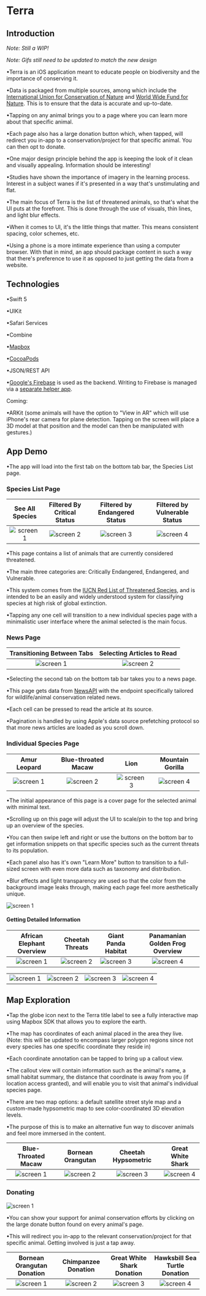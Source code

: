 # Terra

## Introduction

*Note: Still a WIP!*

*Note: Gifs still need to be updated to match the new design*

•Terra is an iOS application meant to educate people on biodiversity and the importance of conserving it. 

•Data is packaged from multiple sources, among which include the [International Union for Conservation of Nature](https://www.iucnredlist.org/) and [World Wide Fund for Nature](https://www.worldwildlife.org/). This is to ensure that the data is accurate and up-to-date.

•Tapping on any animal brings you to a page where you can learn more about that specific animal. 

•Each page also has a large donation button which, when tapped, will redirect you in-app to a conservation/project for that specific animal. You can then opt to donate.

•One major design principle behind the app is keeping the look of it clean and visually appealing. Information should be interesting!

•Studies have shown the importance of imagery in the learning process. Interest in a subject wanes if it's presented in a way that's unstimulating and flat. 

•The main focus of Terra is the list of threatened animals, so that's what the UI puts at the forefront. This is done through the use of visuals, thin lines, and light blur effects.

•When it comes to UI, it's the little things that matter. This means consistent spacing, color schemes, etc. 

•Using a phone is a more intimate experience than using a computer browser. With that in mind, an app should package content in such a way that there's preference to use it as opposed to just getting the data from a website. 



## Technologies 
•Swift 5

•UIKit

•Safari Services

•Combine

•[Mapbox](https://www.mapbox.com/)

•[CocoaPods](https://cocoapods.org/) 

•JSON/REST API

•[Google's Firebase](https://firebase.google.com/) is used as the backend. Writing to Firebase is managed via a [separate helper app](https://github.com/Anthony-R-G/Terra-Data-Upload-Helper).

Coming:

•ARKit (some animals will have the option to "View in AR" which will use iPhone's rear camera for plane detection. Tapping on the screen will place a 3D model at that position and the model can then be manipulated with gestures.)

## App Demo

•The app will load into the first tab on the bottom tab bar, the Species List page.

### Species List Page
| See All Species | Filtered By Critical Status | Filtered by Endangered Status | Filtered by Vulnerable Status |
| :-----: | :-----: | :-----: | :-----: |
|![screen 1](https://i.imgur.com/xrJUAcs.png) | ![screen 2](https://i.imgur.com/Pu9QLSc.png) | ![screen 3](https://i.imgur.com/wB5Ziou.png) | ![screen 4](https://i.imgur.com/oBdkkog.png) |

•This page contains a list of animals that are currently considered threatened. 

•The main three categories are: Critically Endangered, Endangered, and Vulnerable. 

•This system comes from the [IUCN Red List of Threatened Species](https://www.sanbi.org/skep/the-iucn-red-list-explained/), and is intended to be an easily and widely understood system for classifying species at high risk of global extinction.

•Tapping any one cell will transition to a new individual species page with a minimalistic user interface where the animal selected is the main focus.



### News Page
| Transitioning Between Tabs | Selecting Articles to Read |
| :------: | :------: |
|![screen 1](https://media.giphy.com/media/ieaU0z4wACLIYrWIey/giphy.gif) | ![screen 2](https://media.giphy.com/media/IejPdlUw4B2Yj2cfVp/giphy.gif) |

•Selecting the second tab on the bottom tab bar takes you to a news page. 

•This page gets data from [NewsAPI](https://newsapi.org/) with the endpoint specifically tailored for wildlife/animal conservation related news. 

•Each cell can be pressed to read the article at its source. 

•Pagination is handled by using Apple's data source prefetching protocol so that more news articles are loaded as you scroll down.



### Individual Species Page 
| Amur Leopard | Blue-throated Macaw | Lion | Mountain Gorilla |
| :------: | :------: | :------: | :------: |
|![screen 1](https://i.imgur.com/s3RxKAu.png) | ![screen 2](https://i.imgur.com/ZysMEc9.png) |![screen 3](https://i.imgur.com/4TD1UO6.png)|![screen 4](https://i.imgur.com/Hy75RXk.png)| 

•The initial appearance of this page is a cover page for the selected animal with minimal text.

•Scrolling up on this page will adjust the UI to scale/pin to the top and bring up an overview of the species. 

•You can then swipe left and right or use the buttons on the bottom bar to get information snippets on that specific species such as the current threats to its population. 

•Each panel also has it's own "Learn More" button to transition to a full-sized screen with even more data such as taxonomy and distribution. 

•Blur effects and light transparency are used so that the color from the background image leaks through, making each page feel more aesthetically unique. 

![screen 1](https://media.giphy.com/media/iIoxEOe632nhzJz6Lq/giphy.gif)



#### Getting Detailed Information
| African Elephant Overview | Cheetah Threats | Giant Panda Habitat | Panamanian Golden Frog Overview |
| :------: | :------: | :------: | :------: |
|![screen 1](https://i.imgur.com/P3KWBPK.png) | ![screen 2](https://i.imgur.com/7VUSOXp.png)|![screen 3](https://i.imgur.com/MbR9rte.png)| ![screen 4](https://i.imgur.com/qaBtmeo.png) |

|  |  |  |  |
| :------: | :------: | :------: | :------: |
|![screen 1](https://i.imgur.com/0hHEP6b.png) | ![screen 2](https://i.imgur.com/y8xq9CH.png)|![screen 3](https://i.imgur.com/JibFWR2.png)| ![screen 4](https://i.imgur.com/Ou2tTbz.png) |


## Map Exploration 

•Tap the globe icon next to the Terra title label to see a fully interactive map using Mapbox SDK that allows you to explore the earth.

•The map has coordinates of each animal placed in the area they live. (Note: this will be updated to encompass larger polygon regions since not every species has one specific coordinate they reside in)

•Each coordinate annotation can be tapped to bring up a callout view.

•The callout view will contain information such as the animal's name, a small habitat summary, the distance that coordinate is away from you (if location access granted), and will enable you to visit that animal's individual species page.

•There are two map options: a default satellite street style map and a custom-made hypsometric map to see color-coordinated 3D elevation levels.

•The purpose of this is to make an alternative fun way to discover animals and feel more immersed in the content.

| Blue-Throated Macaw | Bornean Orangutan | Cheetah Hypsometric | Great White Shark |
| :------: | :------: | :------: | :------: |
|![screen 1](https://i.imgur.com/FfiqdNY.png) | ![screen 2](https://i.imgur.com/Z6W90KH.png) |![screen 3](https://i.imgur.com/kYMtJIP.png)|![screen 4](https://i.imgur.com/Fl7LRci.png)|


### Donating
![screen 1](https://media.giphy.com/media/Rm2YUtHLivpcvSU0Yg/giphy.gif)


•You can show your support for animal conservation efforts by clicking on the large donate button found on every animal's page. 

•This will redirect you in-app to the relevant conservation/project for that specific animal. Getting involved is just a tap away.

| Bornean Orangutan Donation |Chimpanzee Donation| Great White Shark Donation | Hawksbill Sea Turtle Donation |
| :------: | :------: | :------: | :------: |
| ![screen 1](https://i.imgur.com/9vs6CJy.png) | ![screen 2](https://i.imgur.com/H0JdxYr.png)|![screen 3](https://i.imgur.com/1F1HbSL.png) | ![screen 4](https://i.imgur.com/xwvYHaH.png) |

